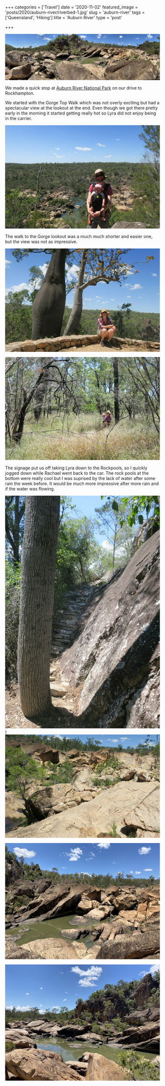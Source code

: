 +++
categories = ['Travel']
date = '2020-11-02'
featured_image = 'posts/2020/auburn-river/riverbed-1.jpg'
slug = 'auburn-river'
tags = ['Queensland', 'Hiking']
title = 'Auburn River'
type = 'post'

+++

![](pano.jpg)

We made a quick stop at [Auburn River National Park](https://parks.des.qld.gov.au/parks/auburn-river) on our drive to Rockhampton.

We started with the Gorge Top Walk which was not overly exciting but had a spectacular view at the lookout at the end. Even though we got there pretty early in the morning it started getting really hot so Lyra did not enjoy being in the carrier.

![](top-walk-lookout.jpg)

The walk to the Gorge lookout was a much much shorter and easier one, but the view was not as impressive.

![](lookout.jpg)

![](lookout-walk.jpg)

The signage put us off taking Lyra down to the Rockpools, so I quickly jogged down while Rachael went back to the car. The rock pools at the bottom were really cool but I was suprised by the lack of water after some rain the week before. It would be much more impressive after more rain and if the water was flowing.

![](riverbed-walk.jpg)
)
![](riverbed-walk2.jpg "Marking showing way back to path")

![](riverbed-1.jpg)

![](riverbed-2.jpg)
